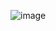 ![image](https://user-images.githubusercontent.com/35453616/199659524-97223441-6970-4c80-86a7-156a38689e56.png)
